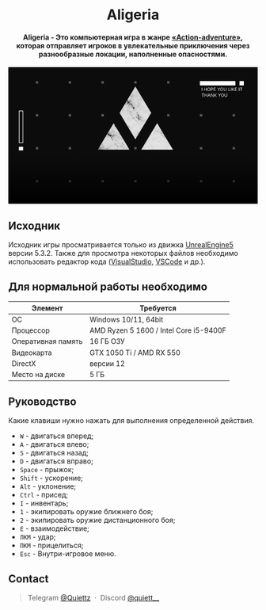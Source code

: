 <h1 align="center">
  <br>
  Aligeria
  <br>
</h1>

<h4 align="center">Aligeria -   Это компьютерная игра в жанре <a href="https://ru.wikipedia.org/wiki/Action-adventure" target="_blank">«Action-adventure»</a>, которая отправляет игроков в увлекательные приключения через разнообразные локации, наполненные опасностями.</h4>

![screen](https://github.com/Quietz/Aligeria/raw/main/Content/Splash/EdSplash.png)

## Исходник

Исходник игры просматривается только из движка [UnrealEngine5](https://www.unrealengine.com/en-US) версии 5.3.2. Также для просмотра некоторых файлов необходимо использовать редактор кода ([VisualStudio](https://visualstudio.microsoft.com/ru/), [VSCode](https://code.visualstudio.com/) и др.).

## Для нормальной работы необходимо

| Элемент               | Требуется                                 |
| ----------------------| ------------------------------------------|
| ОС                    | Windows 10/11, 64bit                      |
| Процессор             | AMD Ryzen 5 1600 / Intel Core i5-9400F    |
| Оперативная память    | 16 ГБ ОЗУ                                 |
| Видеокарта            | GTX 1050 Ti / AMD RX 550                  |
| DirectX               | версии 12                                 |
| Место на диске        | 5 ГБ                                      |

## Руководство

Какие клавиши нужно нажать для выполнения определенной действия.
  - `W`     - двигаться вперед;
  - `A`     - двигаться влево;
  - `S`     - двигаться назад;
  - `D`     - двигаться вправо;
  - `Space` - прыжок;
  - `Shift` - ускорение;
  - `Alt`   - уклонение;
  - `Ctrl`  - присед;
  - `I`     - инвентарь;
  - `1`     - экипировать оружие ближнего боя;
  - `2`     - экипировать оружие дистанционного боя;
  - `E`     - взаимодействие;
  - `ЛКМ`   - удар;
  - `ПКМ`   - прицелиться;
  - `Esc`   - Внутри-игровое меню.

## Contact

> Telegram [@Quiettz](https://t.me/Quiettz) &nbsp;&middot;&nbsp;
> Discord [@quiett__](https://discord.com/)


